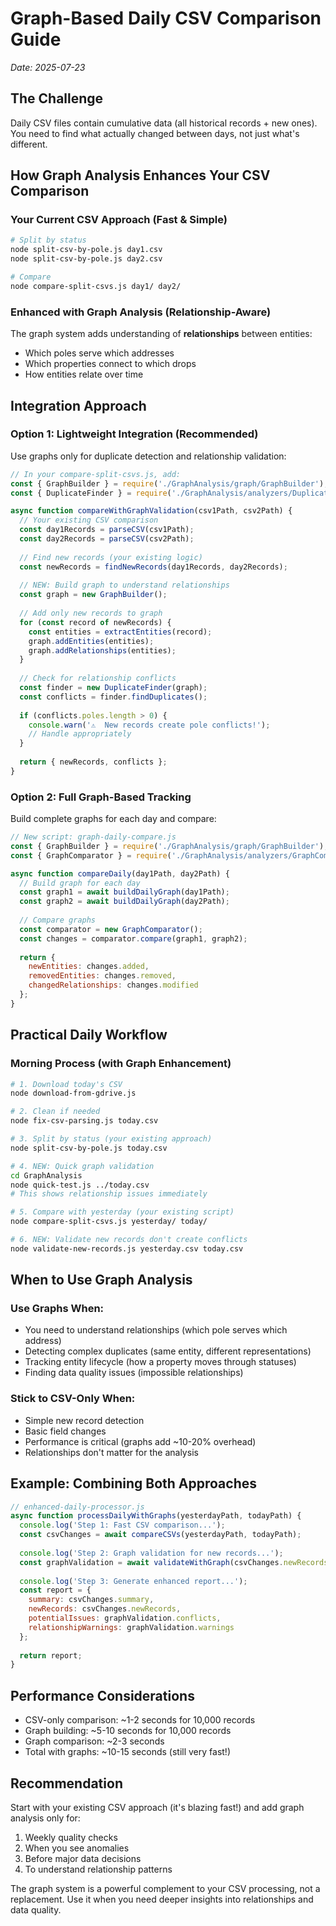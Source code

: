 # Graph-Based Daily CSV Comparison Guide

*Date: 2025-07-23*

## The Challenge
Daily CSV files contain cumulative data (all historical records + new ones). You need to find what actually changed between days, not just what's different.

## How Graph Analysis Enhances Your CSV Comparison

### Your Current CSV Approach (Fast & Simple)
```bash
# Split by status
node split-csv-by-pole.js day1.csv
node split-csv-by-pole.js day2.csv

# Compare
node compare-split-csvs.js day1/ day2/
```

### Enhanced with Graph Analysis (Relationship-Aware)
The graph system adds understanding of **relationships** between entities:
- Which poles serve which addresses
- Which properties connect to which drops
- How entities relate over time

## Integration Approach

### Option 1: Lightweight Integration (Recommended)
Use graphs only for duplicate detection and relationship validation:

```javascript
// In your compare-split-csvs.js, add:
const { GraphBuilder } = require('./GraphAnalysis/graph/GraphBuilder');
const { DuplicateFinder } = require('./GraphAnalysis/analyzers/DuplicateFinder');

async function compareWithGraphValidation(csv1Path, csv2Path) {
  // Your existing CSV comparison
  const day1Records = parseCSV(csv1Path);
  const day2Records = parseCSV(csv2Path);
  
  // Find new records (your existing logic)
  const newRecords = findNewRecords(day1Records, day2Records);
  
  // NEW: Build graph to understand relationships
  const graph = new GraphBuilder();
  
  // Add only new records to graph
  for (const record of newRecords) {
    const entities = extractEntities(record);
    graph.addEntities(entities);
    graph.addRelationships(entities);
  }
  
  // Check for relationship conflicts
  const finder = new DuplicateFinder(graph);
  const conflicts = finder.findDuplicates();
  
  if (conflicts.poles.length > 0) {
    console.warn('⚠️  New records create pole conflicts!');
    // Handle appropriately
  }
  
  return { newRecords, conflicts };
}
```

### Option 2: Full Graph-Based Tracking
Build complete graphs for each day and compare:

```javascript
// New script: graph-daily-compare.js
const { GraphBuilder } = require('./GraphAnalysis/graph/GraphBuilder');
const { GraphComparator } = require('./GraphAnalysis/analyzers/GraphComparator');

async function compareDaily(day1Path, day2Path) {
  // Build graph for each day
  const graph1 = await buildDailyGraph(day1Path);
  const graph2 = await buildDailyGraph(day2Path);
  
  // Compare graphs
  const comparator = new GraphComparator();
  const changes = comparator.compare(graph1, graph2);
  
  return {
    newEntities: changes.added,
    removedEntities: changes.removed,
    changedRelationships: changes.modified
  };
}
```

## Practical Daily Workflow

### Morning Process (with Graph Enhancement)
```bash
# 1. Download today's CSV
node download-from-gdrive.js

# 2. Clean if needed
node fix-csv-parsing.js today.csv

# 3. Split by status (your existing approach)
node split-csv-by-pole.js today.csv

# 4. NEW: Quick graph validation
cd GraphAnalysis
node quick-test.js ../today.csv
# This shows relationship issues immediately

# 5. Compare with yesterday (your existing script)
node compare-split-csvs.js yesterday/ today/

# 6. NEW: Validate new records don't create conflicts
node validate-new-records.js yesterday.csv today.csv
```

## When to Use Graph Analysis

### Use Graphs When:
- You need to understand relationships (which pole serves which address)
- Detecting complex duplicates (same entity, different representations)
- Tracking entity lifecycle (how a property moves through statuses)
- Finding data quality issues (impossible relationships)

### Stick to CSV-Only When:
- Simple new record detection
- Basic field changes
- Performance is critical (graphs add ~10-20% overhead)
- Relationships don't matter for the analysis

## Example: Combining Both Approaches

```javascript
// enhanced-daily-processor.js
async function processDailyWithGraphs(yesterdayPath, todayPath) {
  console.log('Step 1: Fast CSV comparison...');
  const csvChanges = await compareCSVs(yesterdayPath, todayPath);
  
  console.log('Step 2: Graph validation for new records...');
  const graphValidation = await validateWithGraph(csvChanges.newRecords);
  
  console.log('Step 3: Generate enhanced report...');
  const report = {
    summary: csvChanges.summary,
    newRecords: csvChanges.newRecords,
    potentialIssues: graphValidation.conflicts,
    relationshipWarnings: graphValidation.warnings
  };
  
  return report;
}
```

## Performance Considerations

- CSV-only comparison: ~1-2 seconds for 10,000 records
- Graph building: ~5-10 seconds for 10,000 records
- Graph comparison: ~2-3 seconds
- Total with graphs: ~10-15 seconds (still very fast!)

## Recommendation

Start with your existing CSV approach (it's blazing fast!) and add graph analysis only for:
1. Weekly quality checks
2. When you see anomalies
3. Before major data decisions
4. To understand relationship patterns

The graph system is a powerful complement to your CSV processing, not a replacement. Use it when you need deeper insights into relationships and data quality.